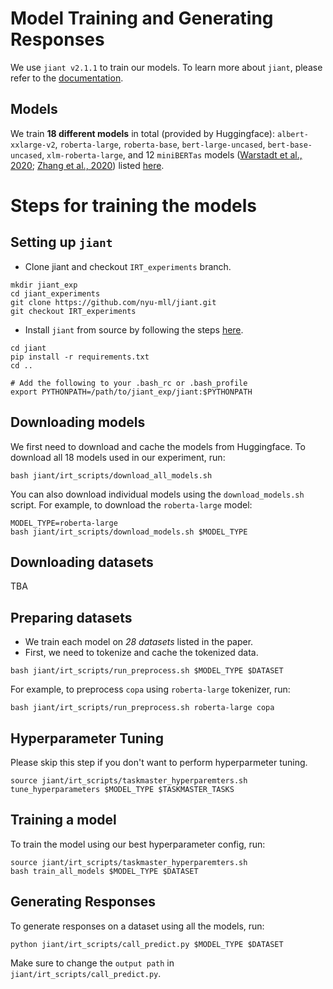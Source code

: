 # Model Training and Generating Responses

We use `jiant v2.1.1` to train our models. To learn more about `jiant`, please refer to the [documentation](https://github.com/nyu-mll/jiant/tree/v2.1.1).

## Models
We train **18 different models** in total (provided by Huggingface): `albert-xxlarge-v2`, `roberta-large`, `roberta-base`, `bert-large-uncased`, `bert-base-uncased`, `xlm-roberta-large`, and 12 `miniBERTas` models ([Warstadt et al., 2020](https://arxiv.org/pdf/2010.05358.pdf); [Zhang et al., 2020](https://arxiv.org/abs/2011.04946)) listed [here](https://huggingface.co/nyu-mll).

# Steps for training the models

## Setting up `jiant`

- Clone jiant and checkout `IRT_experiments` branch.
```
mkdir jiant_exp
cd jiant_experiments
git clone https://github.com/nyu-mll/jiant.git
git checkout IRT_experiments
```

- Install `jiant` from source by following  the steps [here](https://github.com/nyu-mll/jiant/tree/IRT_experiments#installation).
```
cd jiant
pip install -r requirements.txt
cd ..

# Add the following to your .bash_rc or .bash_profile 
export PYTHONPATH=/path/to/jiant_exp/jiant:$PYTHONPATH
```

## Downloading models

We first need to download and cache the models from Huggingface. To download all 18 models used in our experiment, run:

```
bash jiant/irt_scripts/download_all_models.sh
```

You can also download individual models using the `download_models.sh` script. For example, to download the `roberta-large` model:

```
MODEL_TYPE=roberta-large
bash jiant/irt_scripts/download_models.sh $MODEL_TYPE
```
## Downloading datasets
TBA

## Preparing datasets

- We train each model on *28 datasets* listed in the paper. 
- First, we need to tokenize and cache the tokenized data.
```
bash jiant/irt_scripts/run_preprocess.sh $MODEL_TYPE $DATASET
```
For example, to preprocess `copa` using `roberta-large` tokenizer, run:
```
bash jiant/irt_scripts/run_preprocess.sh roberta-large copa
```

## Hyperparameter Tuning
Please skip this step if you don't want to perform hyperparmeter tuning. 
```
source jiant/irt_scripts/taskmaster_hyperparemters.sh
tune_hyperparameters $MODEL_TYPE $TASKMASTER_TASKS
```

## Training a model
To train the model using our best hyperparameter config, run:
```
source jiant/irt_scripts/taskmaster_hyperparemters.sh
bash train_all_models $MODEL_TYPE $DATASET
```

## Generating Responses
To generate responses on a dataset using all the models, run:
```
python jiant/irt_scripts/call_predict.py $MODEL_TYPE $DATASET
```
Make sure to change the `output path` in `jiant/irt_scripts/call_predict.py`.


